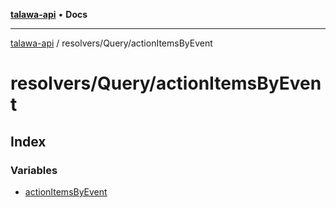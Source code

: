 [**talawa-api**](../../../README.md) • **Docs**

***

[talawa-api](../../../modules.md) / resolvers/Query/actionItemsByEvent

# resolvers/Query/actionItemsByEvent

## Index

### Variables

- [actionItemsByEvent](variables/actionItemsByEvent.md)
